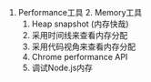 1. Performance工具
   2. Memory工具
      1. Heap snapshot (内存快哉)
      2. 采用时间线来查看内存分配
      3. 采用代码视角来查看内存分配
   3. Chrome performance API
   4. 调试Node.js内存
